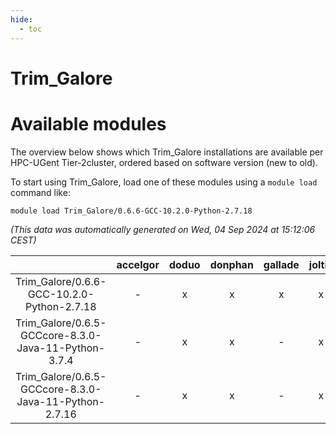 ```yaml
---
hide:
  - toc
---
```


Trim_Galore
===========

# Available modules


The overview below shows which Trim_Galore installations are available per HPC-UGent Tier-2cluster, ordered based on software version (new to old).

To start using Trim_Galore, load one of these modules using a `module load` command like:

```shell
module load Trim_Galore/0.6.6-GCC-10.2.0-Python-2.7.18
```

*(This data was automatically generated on Wed, 04 Sep 2024 at 15:12:06 CEST)*  

| |accelgor|doduo|donphan|gallade|joltik|shinx|skitty|
| :---: | :---: | :---: | :---: | :---: | :---: | :---: | :---: |
|Trim_Galore/0.6.6-GCC-10.2.0-Python-2.7.18|-|x|x|x|x|-|x|
|Trim_Galore/0.6.5-GCCcore-8.3.0-Java-11-Python-3.7.4|-|x|x|-|x|-|x|
|Trim_Galore/0.6.5-GCCcore-8.3.0-Java-11-Python-2.7.16|-|x|x|-|x|-|x|

